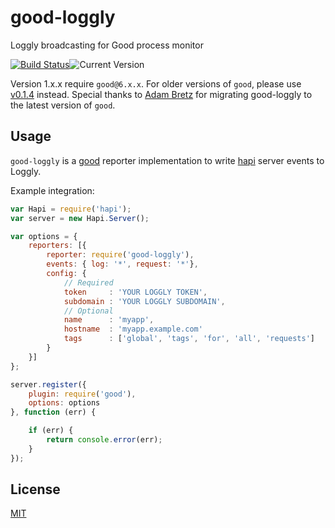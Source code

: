 # good-loggly

Loggly broadcasting for Good process monitor

[![Build Status](https://travis-ci.org/fhemberger/good-loggly.svg?branch=master)](http://travis-ci.org/fhemberger/good-loggly)![Current Version](https://img.shields.io/npm/v/good-loggly.svg)

Version 1.x.x require `good@6.x.x`. For older versions of `good`, please use [v0.1.4](https://github.com/fhemberger/good-loggly/releases/tag/v0.1.4) instead. Special thanks to [Adam Bretz](https://github.com/arb) for migrating good-loggly to the latest version of `good`.


## Usage

`good-loggly` is a [good](https://github.com/hapijs/good) reporter implementation to write [hapi](http://hapijs.com/) server events to Loggly.

Example integration:
```javascript
var Hapi = require('hapi');
var server = new Hapi.Server();

var options = {
    reporters: [{
        reporter: require('good-loggly'),
        events: { log: '*', request: '*'},
        config: {
            // Required
            token     : 'YOUR LOGGLY TOKEN',
            subdomain : 'YOUR LOGGLY SUBDOMAIN',
            // Optional
            name      : 'myapp',
            hostname  : 'myapp.example.com'
            tags      : ['global', 'tags', 'for', 'all', 'requests']
        }
    }]
};

server.register({
    plugin: require('good'),
    options: options
}, function (err) {

    if (err) {
        return console.error(err);
    }
});

```


## License

[MIT](LICENSE)
